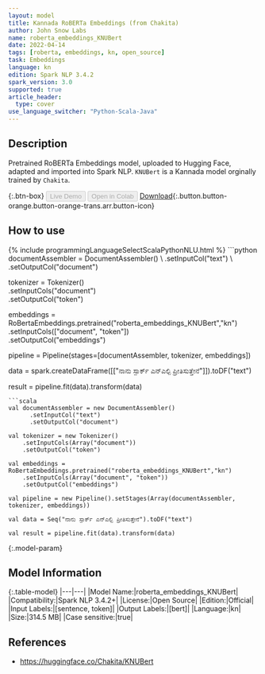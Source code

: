 ```yaml
---
layout: model
title: Kannada RoBERTa Embeddings (from Chakita)
author: John Snow Labs
name: roberta_embeddings_KNUBert
date: 2022-04-14
tags: [roberta, embeddings, kn, open_source]
task: Embeddings
language: kn
edition: Spark NLP 3.4.2
spark_version: 3.0
supported: true
article_header:
  type: cover
use_language_switcher: "Python-Scala-Java"
---
```


## Description

Pretrained RoBERTa Embeddings model, uploaded to Hugging Face, adapted and imported into Spark NLP. `KNUBert` is a Kannada model orginally trained by `Chakita`.

{:.btn-box}
<button class="button button-orange" disabled>Live Demo</button>
<button class="button button-orange" disabled>Open in Colab</button>
[Download](https://s3.amazonaws.com/auxdata.johnsnowlabs.com/public/models/roberta_embeddings_KNUBert_kn_3.4.2_3.0_1649948307214.zip){:.button.button-orange.button-orange-trans.arr.button-icon}

## How to use



<div class="tabs-box" markdown="1">
{% include programmingLanguageSelectScalaPythonNLU.html %}
```python
documentAssembler = DocumentAssembler() \
    .setInputCol("text") \
    .setOutputCol("document")

tokenizer = Tokenizer() \
    .setInputCols("document") \
    .setOutputCol("token")
  
embeddings = RoBertaEmbeddings.pretrained("roberta_embeddings_KNUBert","kn") \
    .setInputCols(["document", "token"]) \
    .setOutputCol("embeddings")
    
pipeline = Pipeline(stages=[documentAssembler, tokenizer, embeddings])

data = spark.createDataFrame([["ನಾನು ಸ್ಪಾರ್ಕ್ ಎನ್ಎಲ್ಪಿ ಪ್ರೀತಿಸುತ್ತೇನೆ"]]).toDF("text")

result = pipeline.fit(data).transform(data)
```
```scala
val documentAssembler = new DocumentAssembler() 
      .setInputCol("text") 
      .setOutputCol("document")
 
val tokenizer = new Tokenizer() 
    .setInputCols(Array("document"))
    .setOutputCol("token")

val embeddings = RoBertaEmbeddings.pretrained("roberta_embeddings_KNUBert","kn") 
    .setInputCols(Array("document", "token")) 
    .setOutputCol("embeddings")

val pipeline = new Pipeline().setStages(Array(documentAssembler, tokenizer, embeddings))

val data = Seq("ನಾನು ಸ್ಪಾರ್ಕ್ ಎನ್ಎಲ್ಪಿ ಪ್ರೀತಿಸುತ್ತೇನೆ").toDF("text")

val result = pipeline.fit(data).transform(data)
```
</div>

{:.model-param}
## Model Information

{:.table-model}
|---|---|
|Model Name:|roberta_embeddings_KNUBert|
|Compatibility:|Spark NLP 3.4.2+|
|License:|Open Source|
|Edition:|Official|
|Input Labels:|[sentence, token]|
|Output Labels:|[bert]|
|Language:|kn|
|Size:|314.5 MB|
|Case sensitive:|true|

## References

- https://huggingface.co/Chakita/KNUBert